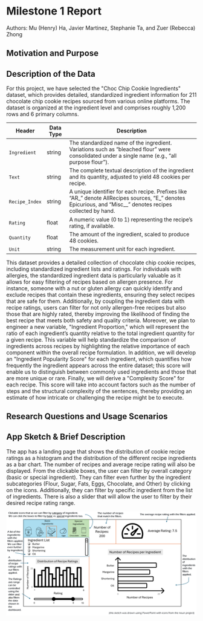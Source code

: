 # Milestone 1 Report
Authors: Mu (Henry) Ha, Javier Martinez, Stephanie Ta, and Zuer (Rebecca) Zhong

## Motivation and Purpose

## Description of the Data

For this project, we have selected the "Choc Chip Cookie Ingredients" dataset, which provides detailed, standardized ingredient information for 211 chocolate chip cookie recipes sourced from various online platforms. The dataset is organized at the ingredient level and comprises roughly 1,200 rows and 6 primary columns.

| Header |  Data Type |Description |
|---|---|---|
| `Ingredient` |string| The standardized name of the ingredient. Variations such as “bleached flour” were consolidated under a single name (e.g., “all purpose flour”).|
| `Text` |string| The complete textual description of the ingredient and its quantity, adjusted to yield 48 cookies per recipe.|
| `Recipe_Index` | string | A unique identifier for each recipe. Prefixes like “AR\_” denote AllRecipes sources, “E\_” denotes Epicurious, and “Misc\_\_” denotes recipes collected by hand. |
| `Rating` | float | A numeric value (0 to 1) representing the recipe’s rating, if available.|
| `Quantity` | float | The amount of the ingredient, scaled to produce 48 cookies. |
| `Unit` | string | The measurement unit for each ingredient.|

This dataset provides a detailed collection of chocolate chip cookie recipes, including standardized ingredient lists and ratings. For individuals with allergies, the standardized ingredient data is particularly valuable as it allows for easy filtering of recipes based on allergen presence. For instance, someone with a nut or gluten allergy can quickly identify and exclude recipes that contain these ingredients, ensuring they select recipes that are safe for them. Additionally, by coupling the ingredient data with recipe ratings, users can filter for not only allergen-free recipes but also those that are highly rated, thereby improving the likelihood of finding the best recipe that meets both safety and quality criteria. 
Moreover, we plan to engineer a new variable, "Ingredient Proportion," which will represent the ratio of each ingredient’s quantity relative to the total ingredient quantity for a given recipe. This variable will help standardize the comparison of ingredients across recipes by highlighting the relative importance of each component within the overall recipe formulation. In addition, we will develop an "Ingredient Popularity Score" for each ingredient, which quantifies how frequently the ingredient appears across the entire dataset; this score will enable us to distinguish between commonly used ingredients and those that are more unique or rare. Finally, we will derive a "Complexity Score" for each recipe. This score will take into account factors such as the number of steps and the structural complexity of the sentences, thereby providing an estimate of how intricate or challenging the recipe might be to execute.

## Research Questions and Usage Scenarios

## App Sketch & Brief Description

The app has a landing page that shows the distribution of cookie recipe ratings as a histogram and the
distribution of the different recipe ingredients as a bar chart.
The number of recipes and average recipe rating will also be displayed.
From the clickable boxes, the user can filter by overall category (basic or special ingredient).
They can filter even further by the ingredient subcategories (Flour, Sugar, Fats, Eggs, Chocolate, and Other) by clicking on the icons.
Additionally, they can filter by specific ingredient from the list of ingredients.
There is also a slider that will allow the user to filter by their desired recipe rating range.

![Dashboard app sketch.](../img/sketch.png)